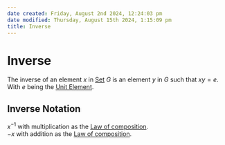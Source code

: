 ```yaml
---  
date created: Friday, August 2nd 2024, 12:24:03 pm  
date modified: Thursday, August 15th 2024, 1:15:09 pm  
title: Inverse  
---  
```

# Inverse  
The inverse of an element $x$ in [Set](./Sets/Set.md) $G$ is an element $y$ in $G$ such that $xy=e$.  
With $e$ being the [Unit Element](./Unit%252520Element.md).  
## Inverse Notation  
$x^{-1}$ with multiplication as the [Law of composition](./Law%252520of%252520composition.md).  
$-x$ with addition as the [Law of composition](./Law%252520of%252520composition.md).